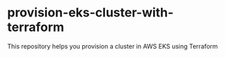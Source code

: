 # provision-eks-cluster-with-terraform
This repository helps you provision a cluster in AWS EKS using Terraform

